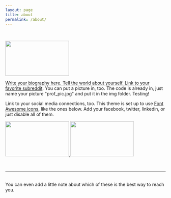 ```yaml
---
layout: page
title: about
permalink: /about/
---
```





<br/>


<a href="link url"><img src="https://dl.dropboxusercontent.com/s/h05ujykfg4vgyac/epir.jpg?dl=0" width="200" height="110" alt="">

Write your biography here. Tell the world about yourself. Link to your favorite <a href="http://reddit.com" target="blank">subreddit</a>. You can put a picture in, too. The code is already in, just name your picture "prof_pic.jpg" and put it in the img folder. Testing!



Link to your social media connections, too. This theme is set up to use <a href="http://fortawesome.github.io/Font-Awesome/" target="blank">Font Awesome icons</a>, like the ones below. Add your facebook, twitter, linkedin, or just disable all of them. 

<a href="link url"><img src="https://dl.dropboxusercontent.com/s/67tq0xjx1b4ku90/Tabula%20Peutingeriana.jpg?dl=0" width="200" height="110" alt="">
<a href="link url"><img src="https://dl.dropboxusercontent.com/s/h05ujykfg4vgyac/epir.jpg?dl=0" width="200" height="110" alt="">

<br/>





<hr/>
<br/>
<span class="contacticon center">
<a href="https://plus.google.com"><i class="fa fa-google-plus-square"></i></a>
	<a href="https://plus.google.com"><i class="fa fa-google-plus"></i></a>
	<a href="https://github.com" target="_blank"><i class="fa fa-github-square"></i></a>
	<a href="https://www.linkedin.com" target="_blank"><i class="fa fa-linkedin-square"></i></a>
	<a href="http://tumblr.com" target="_blank"><i class="fa fa-tumblr-square"></i></a>
	<a href="https://twitter.com" target="_blank"><i class="fa fa-twitter-square"></i></a>
	<a href="#"><i class="fa fa-instagram"></i></a>
	<a href="mailto:you@example.com"><i class="fa fa-envelope-square"></i></a>
	<a href="#"><i class="fa fa-flickr"></i></a>
</span>

<div class="col three caption">
	You can even add a little note about which of these is the best way to reach you.
</div>

